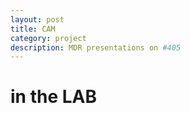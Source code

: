 ```yaml
---
layout: post
title: CAM
category: project
description: MDR presentations on #405
---
```

# in the LAB
